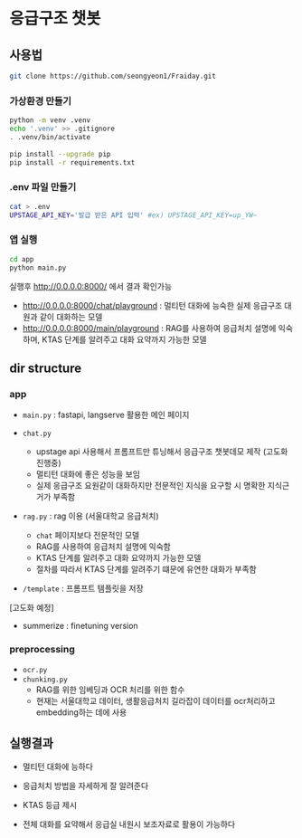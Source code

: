 # 응급구조 챗봇

## 사용법
```bash
git clone https://github.com/seongyeon1/Fraiday.git
```

### 가상환경 만들기
```bash
python -m venv .venv
echo '.venv' >> .gitignore
. .venv/bin/activate
 
pip install --upgrade pip
pip install -r requirements.txt
```

### .env 파일 만들기
```bash
cat > .env
UPSTAGE_API_KEY='발급 받은 API 입력' #ex) UPSTAGE_API_KEY=up_YW~
```

### 앱 실행
```bash
cd app
python main.py
```
실행후 http://0.0.0.0:8000/ 에서 결과 확인가능

- http://0.0.0.0:8000/chat/playground : 멀티턴 대화에 능숙한 실제 응급구조 대원과 같이 대화하는 모델
- http://0.0.0.0:8000/main/playground : RAG를 사용하여 응급처치 설명에 익숙하며, KTAS 단계를 알려주고 대화 요약까지 가능한 모델

## dir structure

### app
- `main.py` : fastapi, langserve 활용한 메인 페이지
- `chat.py`
  - upstage api 사용해서 프롬프트만 튜닝해서 응급구조 챗봇데모 제작 (고도화 진행중)
  - 멀티턴 대화에 좋은 성능을 보임
  - 실제 응급구조 요원같이 대화하지만 전문적인 지식을 요구할 시 명확한 지식근거가 부족함
 
- `rag.py` : rag 이용 (서울대학교 응급처치)
  - `chat` 페이지보다 전문적인 모델
  - RAG를 사용하여 응급처치 설명에 익숙함
  - KTAS 단계를 알려주고 대화 요약까지 가능한 모델
  - 절차를 따라서 KTAS 단계를 알려주기 떄문에 유연한 대화가 부족함

- `/template` : 프롬프트 템플릿을 저장


[고도화 예정]
- summerize : finetuning version

### preprocessing
- `ocr.py`
- `chunking.py`
  - RAG를 위한 임베딩과 OCR 처리를 위한 함수
  - 현재는 서울대학교 데이터, 생활응급처치 길라잡이 데이터를 ocr처리하고 embedding하는 데에 사용


## 실행결과
- 멀티턴 대화에 능하다

- 응급처치 방법을 자세하게 잘 알려준다

- KTAS 등급 제시

- 전체 대화를 요약해서 응급실 내원시 보조자료로 활용이 가능하다